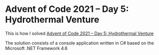 # Advent of Code 2021 – Day 5: Hydrothermal Venture

This is how I solved [Advent of Code 2021 – Day 5: Hydrothermal Venture](https://adventofcode.com/2021/day/5) 

The solution consists of a console application written in C# based on the Microsoft .NET Framework 4.6 

